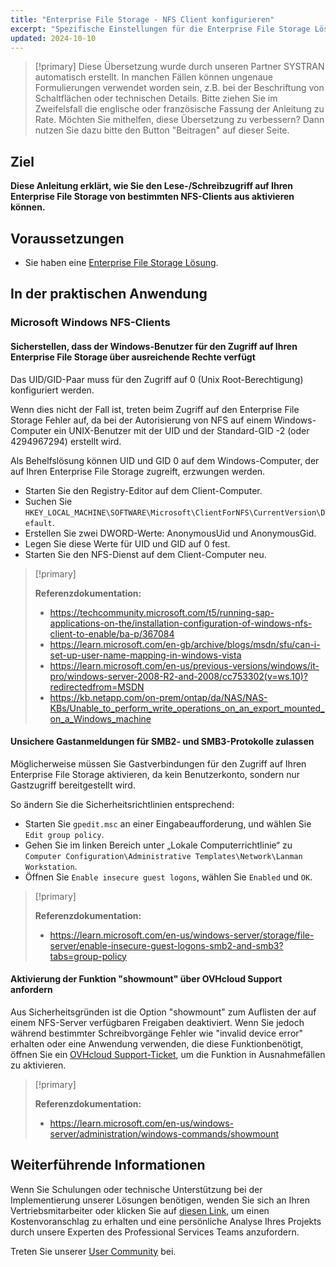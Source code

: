 ```yaml
---
title: "Enterprise File Storage - NFS Client konfigurieren"
excerpt: "Spezifische Einstellungen für die Enterprise File Storage Lösung"
updated: 2024-10-10
---
```


> [!primary]
> Diese Übersetzung wurde durch unseren Partner SYSTRAN automatisch erstellt. In manchen Fällen können ungenaue Formulierungen verwendet worden sein, z.B. bei der Beschriftung von Schaltflächen oder technischen Details. Bitte ziehen Sie im Zweifelsfall die englische oder französische Fassung der Anleitung zu Rate. Möchten Sie mithelfen, diese Übersetzung zu verbessern? Dann nutzen Sie dazu bitte den Button "Beitragen" auf dieser Seite.
>

## Ziel

**Diese Anleitung erklärt, wie Sie den Lese-/Schreibzugriff auf Ihren Enterprise File Storage von bestimmten NFS-Clients aus aktivieren können.**

## Voraussetzungen

- Sie haben eine [Enterprise File Storage Lösung](/links/storage/enterprise-file-storage).

## In der praktischen Anwendung

### Microsoft Windows NFS-Clients

#### Sicherstellen, dass der Windows-Benutzer für den Zugriff auf Ihren Enterprise File Storage über ausreichende Rechte verfügt

Das UID/GID-Paar muss für den Zugriff auf 0 (Unix Root-Berechtigung) konfiguriert werden.

Wenn dies nicht der Fall ist, treten beim Zugriff auf den Enterprise File Storage Fehler auf, da bei der Autorisierung von NFS auf einem Windows-Computer ein UNIX-Benutzer mit der UID und der Standard-GID -2 (oder 4294967294) erstellt wird.

Als Behelfslösung können UID und GID 0 auf dem Windows-Computer, der auf Ihren Enterprise File Storage zugreift, erzwungen werden.

- Starten Sie den Registry-Editor auf dem Client-Computer.
- Suchen Sie `HKEY_LOCAL_MACHINE\SOFTWARE\Microsoft\ClientForNFS\CurrentVersion\Default`.
- Erstellen Sie zwei DWORD-Werte: AnonymousUid und AnonymousGid.
- Legen Sie diese Werte für UID und GID auf 0 fest.
- Starten Sie den NFS-Dienst auf dem Client-Computer neu.

> [!primary]
>
> **Referenzdokumentation:**
>
> - <https://techcommunity.microsoft.com/t5/running-sap-applications-on-the/installation-configuration-of-windows-nfs-client-to-enable/ba-p/367084>
> - <https://learn.microsoft.com/en-gb/archive/blogs/msdn/sfu/can-i-set-up-user-name-mapping-in-windows-vista>
> - <https://learn.microsoft.com/en-us/previous-versions/windows/it-pro/windows-server-2008-R2-and-2008/cc753302(v=ws.10)?redirectedfrom=MSDN>
> - <https://kb.netapp.com/on-prem/ontap/da/NAS/NAS-KBs/Unable_to_perform_write_operations_on_an_export_mounted_on_a_Windows_machine>

#### Unsichere Gastanmeldungen für SMB2- und SMB3-Protokolle zulassen

Möglicherweise müssen Sie Gastverbindungen für den Zugriff auf Ihren Enterprise File Storage aktivieren, da kein Benutzerkonto, sondern nur Gastzugriff bereitgestellt wird.

So ändern Sie die Sicherheitsrichtlinien entsprechend:

- Starten Sie `gpedit.msc` an einer Eingabeaufforderung, und wählen Sie `Edit group policy`.
- Gehen Sie im linken Bereich unter „Lokale Computerrichtlinie“ zu `Computer Configuration\Administrative Templates\Network\Lanman Workstation`.
- Öffnen Sie `Enable insecure guest logons`, wählen Sie `Enabled` und `OK`.

> [!primary]
>
> **Referenzdokumentation:**
>
> - <https://learn.microsoft.com/en-us/windows-server/storage/file-server/enable-insecure-guest-logons-smb2-and-smb3?tabs=group-policy>

#### Aktivierung der Funktion "showmount" über OVHcloud Support anfordern

Aus Sicherheitsgründen ist die Option "showmount" zum Auflisten der auf einem NFS-Server verfügbaren Freigaben deaktiviert.
Wenn Sie jedoch während bestimmter Schreibvorgänge Fehler wie "invalid device error" erhalten oder eine Anwendung verwenden, die diese Funktionbenötigt, öffnen Sie ein [OVHcloud Support-Ticket](https://help.ovhcloud.com/csm?id=csm_get_help), um die Funktion in Ausnahmefällen zu aktivieren.

> [!primary]
>
> **Referenzdokumentation:**
>
> - <https://learn.microsoft.com/en-us/windows-server/administration/windows-commands/showmount>

## Weiterführende Informationen

Wenn Sie Schulungen oder technische Unterstützung bei der Implementierung unserer Lösungen benötigen, wenden Sie sich an Ihren Vertriebsmitarbeiter oder klicken Sie auf [diesen Link](/links/professional-services), um einen Kostenvoranschlag zu erhalten und eine persönliche Analyse Ihres Projekts durch unsere Experten des Professional Services Teams anzufordern.

Treten Sie unserer [User Community](/links/community) bei.

